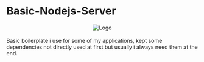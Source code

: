 # Basic-Nodejs-Server

<div align="center">
<img src="https://www.wilsonmunoz.net/etc/etc/logobasicnodeserver.png" title="Logo">
</div>
<br>
Basic boilerplate i use for some of my applications, kept some dependencies not directly used at first but usually i always need them at the end.
